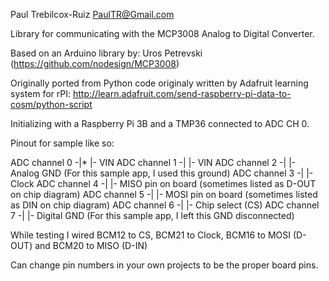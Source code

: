 Paul Trebilcox-Ruiz
PaulTR@Gmail.com

Library for communicating with the MCP3008 Analog to Digital Converter.

Based on an Arduino library by: Uros Petrevski (https://github.com/nodesign/MCP3008)

Originally ported from Python code originaly written by Adafruit learning system for rPI:
    http://learn.adafruit.com/send-raspberry-pi-data-to-cosm/python-script

Initializing with a Raspberry Pi 3B and a TMP36 connected to ADC CH 0.

Pinout for sample like so:

ADC channel 0 -|*   |- VIN
ADC channel 1 -|    |- VIN
ADC channel 2 -|    |- Analog GND (For this sample app, I used this ground)
ADC channel 3 -|    |- Clock
ADC channel 4 -|    |- MISO pin on board (sometimes listed as D-OUT on chip diagram)
ADC channel 5 -|    |- MOSI pin on board (sometimes listed as DIN on chip diagram)
ADC channel 6 -|    |- Chip select (CS)
ADC channel 7 -|    |- Digital GND (For this sample app, I left this GND disconnected)

While testing I wired BCM12 to CS, BCM21 to Clock, BCM16 to MOSI (D-OUT) and BCM20 to MISO (D-IN)

Can change pin numbers in your own projects to be the proper board pins.
